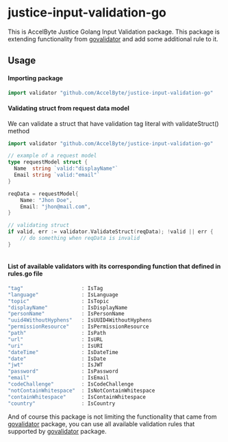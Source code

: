 # justice-input-validation-go

This is AccelByte Justice Golang Input Validation package. This package is extending functionality from [govalidator](https://github.com/asaskevich/govalidator) and add some additional rule to it.

## Usage

#### Importing package

```go
import validator "github.com/AccelByte/justice-input-validation-go"
```

#### Validating struct from request data model

We can validate a struct that have validation tag literal with validateStruct() method

```go
import validator "github.com/AccelByte/justice-input-validation-go"

// example of a request model
type requestModel struct {
  Name  string `valid:"displayName"`
  Email string `valid:"email"`
}

reqData = requestModel{
    Name: "Jhon Doe",
    Email: "jhon@mail.com",
}

// validating struct
if valid, err := validator.ValidateStruct(reqData); !valid || err {
    // do something when reqData is invalid
}
 
```

#### List of available validators with its corresponding function that defined in rules.go file

```go
"tag"                   : IsTag
"language"              : IsLanguage
"topic"                 : IsTopic
"displayName"           : IsDisplayName
"personName"            : IsPersonName
"uuid4WithoutHyphens"   : IsUUID4WithoutHyphens
"permissionResource"    : IsPermissionResource
"path"                  : IsPath
"url"                   : IsURL
"uri"                   : IsURI
"dateTime"              : IsDateTime
"date"                  : IsDate
"jwt"                   : IsJWT
"password"              : IsPassword
"email"                 : IsEmail
"codeChallenge"         : IsCodeChallenge
"notContainWhitespace"  : IsNotContainWhitespace
"containWhitespace"     : IsContainWhitespace
"country"               : IsCountry
```

And of course this package is not limiting the functionality that came from [govalidator](https://github.com/asaskevich/govalidator) package, you can use all available validation rules that supported by [govalidator](https://github.com/asaskevich/govalidator) package.